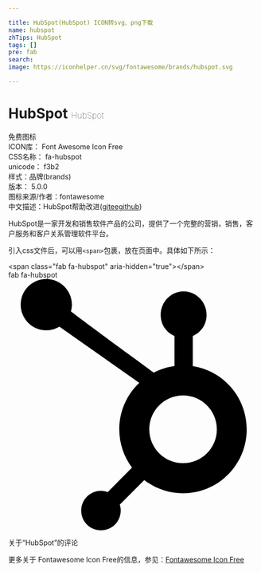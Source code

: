 ```yaml
---

title: HubSpot(HubSpot) ICON转svg、png下载
name: hubspot
zhTips: HubSpot
tags: []
pre: fab
search: 
image: https://iconhelper.cn/svg/fontawesome/brands/hubspot.svg

---
```


# HubSpot  <small style="font-size: 60%;font-weight: 100">HubSpot</small>


<div class="detail-page">
<p>
<span><span class="badge-success badge">免费图标</span> </span>
<br/>
<span>
ICON库：
<span class="badge-secondary badge">Font Awesome Icon Free</span> 
</span>
<br/>
<span>
CSS名称：
<span class="badge-secondary badge">fa-hubspot</span> 
</span>
<br/>
<span>
unicode：
<span class="badge-secondary badge">f3b2</span> 
<copy-btn content='f3b2' btn-title=""></copy-btn>
<copy-btn :content='String.fromCodePoint(parseInt("f3b2", 16))' btn-title="复制U"></copy-btn>
</span><br/><span>样式：<span class="badge-light badge">品牌(brands)</span></span>
<br/>
<span>
版本：
<span class="badge-secondary badge">5.0.0</span> 
</span>
<br/>
<span>图标来源/作者：<span class="badge-light badge">fontawesome</span></span> 
<br/>
<span class="zh-detail">中文描述：<span class="badge-primary badge">HubSpot</span><span class="help-link"><span>帮助改进</span>(<a href="https://gitee.com/liuwave/icon-helper/edit/master/json/fontawesome/brands/hubspot.json" target="_blank" rel="noopener noreferrer">gitee</a><a href="https://github.com/liuwave/icon-helper/edit/master/json/fontawesome/brands/hubspot.json" target="_blank" rel="noopener noreferrer">github</a></span>)</span><br/>
</p>
</div><div class="description description alert alert-light">HubSpot是一家开发和销售软件产品的公司，提供了一个完整的营销，销售，客户服务和客户关系管理软件平台。</div>
<div class="alert alert-dark">
  <i class="fab fa-hubspot fa-xs"></i>
  <i class="fab fa-hubspot fa-sm"></i>
  <i class="fab fa-hubspot fa-lg"></i>
  <i class="fab fa-hubspot fa-2x"></i>
  <i class="fab fa-hubspot fa-3x"></i>
  <i class="fab fa-hubspot fa-5x"></i>
  <i class="fab fa-hubspot fa-7x"></i>
</div>
<div>
  <p>引入css文件后，可以用<code>&lt;span&gt;</code>包裹，放在页面中。具体如下所示：    
  </p>
  <div class="alert alert-primary" style="font-size: 14px">
    &lt;span class="fab fa-hubspot" aria-hidden="true"&gt;&lt;/span&gt;
    <copy-btn content='<span class="fab fa-hubspot" aria-hidden="true"></span>'></copy-btn>
  </div>
  <div class="alert alert-secondary">
    <i class="fab fa-hubspot"
    style="font-size: 24px"
    aria-hidden="true"></i> fab fa-hubspot
    <copy-btn content="fab fa-hubspot" btn-title="复制图标名称"></copy-btn>
  </div>
</div>
<div id="svg" class="svg-wrap">
<svg xmlns="http://www.w3.org/2000/svg" viewBox="0 0 512 512"><path d="M267.4 211.6c-25.1 23.7-40.8 57.3-40.8 94.6 0 29.3 9.7 56.3 26 78L203.1 434c-4.4-1.6-9.1-2.5-14-2.5-10.8 0-20.9 4.2-28.5 11.8-7.6 7.6-11.8 17.8-11.8 28.6s4.2 20.9 11.8 28.5c7.6 7.6 17.8 11.6 28.5 11.6 10.8 0 20.9-3.9 28.6-11.6 7.6-7.6 11.8-17.8 11.8-28.5 0-4.2-.6-8.2-1.9-12.1l50-50.2c22 16.9 49.4 26.9 79.3 26.9 71.9 0 130-58.3 130-130.2 0-65.2-47.7-119.2-110.2-128.7V116c17.5-7.4 28.2-23.8 28.2-42.9 0-26.1-20.9-47.9-47-47.9S311.2 47 311.2 73.1c0 19.1 10.7 35.5 28.2 42.9v61.2c-15.2 2.1-29.6 6.7-42.7 13.6-27.6-20.9-117.5-85.7-168.9-124.8 1.2-4.4 2-9 2-13.8C129.8 23.4 106.3 0 77.4 0 48.6 0 25.2 23.4 25.2 52.2c0 28.9 23.4 52.3 52.2 52.3 9.8 0 18.9-2.9 26.8-7.6l163.2 114.7zm89.5 163.6c-38.1 0-69-30.9-69-69s30.9-69 69-69 69 30.9 69 69-30.9 69-69 69z"/></svg>
</div>
<detail full-name='fa-hubspot'></detail>

<Vssue title="关于“HubSpot”的评论" >关于“HubSpot”的评论</Vssue>
    
<div><p>更多关于  Fontawesome Icon Free的信息，参见：<a target="_blank" href="https://iconhelper.cn/fontawesome.html">Fontawesome Icon Free</a>
</p></div>
